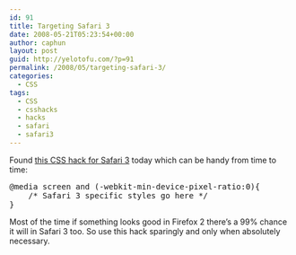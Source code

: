 ```yaml
---
id: 91
title: Targeting Safari 3
date: 2008-05-21T05:23:54+00:00
author: caphun
layout: post
guid: http://yelotofu.com/?p=91
permalink: /2008/05/targeting-safari-3/
categories:
  - CSS
tags:
  - CSS
  - csshacks
  - hacks
  - safari
  - safari3
---
```

Found [this CSS hack for Safari 3](http://dustinbrewer.com/css-hackgetting-safari-to-behave/) today which can be handy from time to time:

<pre language="css">@media screen and (-webkit-min-device-pixel-ratio:0){
    /* Safari 3 specific styles go here */
}
</pre>

Most of the time if something looks good in Firefox 2 there&#8217;s a 99% chance it will in Safari 3 too. So use this hack sparingly and only when absolutely necessary.